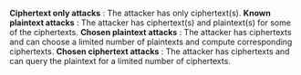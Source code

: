 
**Ciphertext only attacks** : The attacker has only ciphertext(s).
**Known plaintext attacks** : The attacker has ciphertext(s) and plaintext(s) for some of the ciphertexts. 
**Chosen plaintext attacks** : The attacker has ciphertexts and can choose a limited number of plaintexts and compute corresponding ciphertexts.
**Chosen ciphertext attacks** : The attacker has ciphertexts and can query the plaintext for a limited number of ciphertexts.

